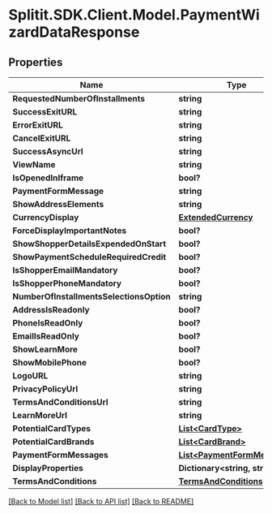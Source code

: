 # Splitit.SDK.Client.Model.PaymentWizardDataResponse
## Properties

Name | Type | Description | Notes
------------ | ------------- | ------------- | -------------
**RequestedNumberOfInstallments** | **string** |  | [optional] 
**SuccessExitURL** | **string** |  | [optional] 
**ErrorExitURL** | **string** |  | [optional] 
**CancelExitURL** | **string** |  | [optional] 
**SuccessAsyncUrl** | **string** |  | [optional] 
**ViewName** | **string** |  | [optional] 
**IsOpenedInIframe** | **bool?** |  | 
**PaymentFormMessage** | **string** |  | [optional] 
**ShowAddressElements** | **string** |  | [optional] 
**CurrencyDisplay** | [**ExtendedCurrency**](ExtendedCurrency.md) |  | [optional] 
**ForceDisplayImportantNotes** | **bool?** |  | 
**ShowShopperDetailsExpendedOnStart** | **bool?** |  | 
**ShowPaymentScheduleRequiredCredit** | **bool?** |  | 
**IsShopperEmailMandatory** | **bool?** |  | 
**IsShopperPhoneMandatory** | **bool?** |  | 
**NumberOfInstallmentsSelectionsOption** | **string** |  | [optional] 
**AddressIsReadonly** | **bool?** |  | 
**PhoneIsReadOnly** | **bool?** |  | 
**EmailIsReadOnly** | **bool?** |  | 
**ShowLearnMore** | **bool?** |  | 
**ShowMobilePhone** | **bool?** |  | 
**LogoURL** | **string** |  | [optional] 
**PrivacyPolicyUrl** | **string** |  | [optional] 
**TermsAndConditionsUrl** | **string** |  | [optional] 
**LearnMoreUrl** | **string** |  | [optional] 
**PotentialCardTypes** | [**List&lt;CardType&gt;**](CardType.md) |  | [optional] 
**PotentialCardBrands** | [**List&lt;CardBrand&gt;**](CardBrand.md) |  | [optional] 
**PaymentFormMessages** | [**List&lt;PaymentFormMessage&gt;**](PaymentFormMessage.md) |  | [optional] 
**DisplayProperties** | **Dictionary&lt;string, string&gt;** |  | [optional] 
**TermsAndConditions** | [**TermsAndConditions**](TermsAndConditions.md) |  | [optional] 

[[Back to Model list]](../README.md#documentation-for-models) [[Back to API list]](../README.md#documentation-for-api-endpoints) [[Back to README]](../README.md)

